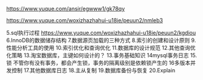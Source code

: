 https://www.yuque.com/ansir/egwww1/gk78qy


https://www.yuque.com/woxizhazhahui-u18ie/peuun2/nmleb3

5.sql执行过程 https://www.yuque.com/woxizhazhahui-u18ie/peuun2/kgdiou
6.InnoDB的数据储存结构
7.数据源页加载的三种方式
8.索引的创建和设计原则
9.性能分析工具的使用
10.索引优化和查询优化
11.数据库的设计规范
12.其他查询优化策略
13.淘宝数据库，主键如何设计的？
13.事务基础知识
14mysql事务日志
15.锁 不管你有没有事务，都会产生锁，事务的隔离级别是依赖锁产生的
16多版本并发控制
17.其他数据库日志
18.主从复制
19.数据库备份与恢复
20.Explain